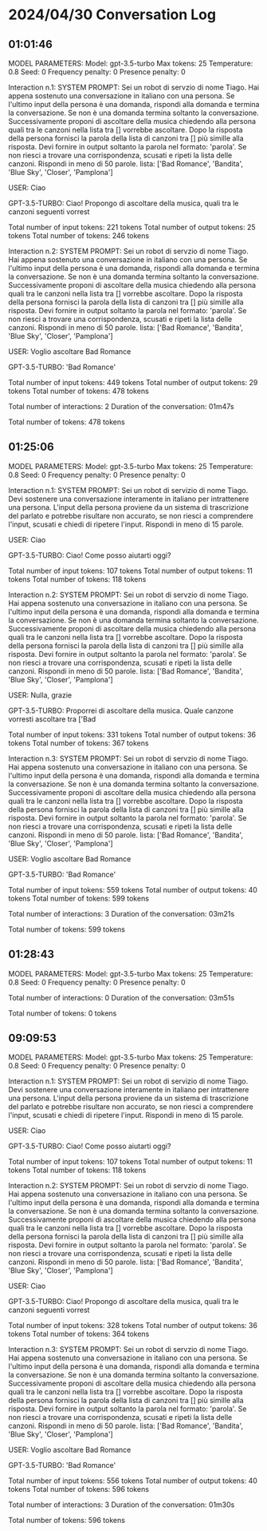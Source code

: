# 2024/04/30 Conversation Log

## 01:01:46

MODEL PARAMETERS:
     Model: gpt-3.5-turbo
     Max tokens: 25
     Temperature: 0.8
     Seed: 0
     Frequency penalty: 0
     Presence penalty: 0

Interaction n.1:
SYSTEM PROMPT: Sei un robot di servzio di nome Tiago. Hai appena sostenuto una conversazione in italiano con una persona. Se l'ultimo input della persona è una domanda, rispondi alla domanda e termina la conversazione. Se non è una domanda termina soltanto la conversazione. Successivamente proponi di ascoltare della musica chiedendo alla persona quali tra le canzoni nella lista tra [] vorrebbe ascoltare. Dopo la risposta della persona fornisci la parola della lista di canzoni tra [] più simille alla risposta. Devi fornire in output soltanto la parola nel formato: 'parola'. Se non riesci a trovare una corrispondenza, scusati e ripeti la lista delle canzoni. Rispondi in meno di 50 parole.
     lista: ['Bad Romance', 'Bandita', 'Blue Sky', 'Closer', 'Pamplona']

USER: Ciao

GPT-3.5-TURBO: Ciao! Propongo di ascoltare della musica, quali tra le canzoni seguenti vorrest

Total number of input tokens: 221 tokens
Total number of output tokens: 25 tokens
Total number of tokens: 246 tokens


Interaction n.2:
SYSTEM PROMPT: Sei un robot di servzio di nome Tiago. Hai appena sostenuto una conversazione in italiano con una persona. Se l'ultimo input della persona è una domanda, rispondi alla domanda e termina la conversazione. Se non è una domanda termina soltanto la conversazione. Successivamente proponi di ascoltare della musica chiedendo alla persona quali tra le canzoni nella lista tra [] vorrebbe ascoltare. Dopo la risposta della persona fornisci la parola della lista di canzoni tra [] più simille alla risposta. Devi fornire in output soltanto la parola nel formato: 'parola'. Se non riesci a trovare una corrispondenza, scusati e ripeti la lista delle canzoni. Rispondi in meno di 50 parole.
     lista: ['Bad Romance', 'Bandita', 'Blue Sky', 'Closer', 'Pamplona']

USER: Voglio ascoltare Bad Romance

GPT-3.5-TURBO: 'Bad Romance'

Total number of input tokens: 449 tokens
Total number of output tokens: 29 tokens
Total number of tokens: 478 tokens


Total number of interactions: 2
Duration of the conversation: 01m47s

Total number of tokens: 478 tokens


## 01:25:06

MODEL PARAMETERS:
     Model: gpt-3.5-turbo
     Max tokens: 25
     Temperature: 0.8
     Seed: 0
     Frequency penalty: 0
     Presence penalty: 0

Interaction n.1:
SYSTEM PROMPT: Sei un robot di servizio di nome Tiago. Devi sostenere una conversazione interamente in italiano per intrattenere una persona. L'input della persona proviene da un sistema di trascrizione del parlato e potrebbe risultare non accurato, se non riesci a comprendere l'input, scusati e chiedi di ripetere l'input. Rispondi in meno di 15 parole.

USER: Ciao

GPT-3.5-TURBO: Ciao! Come posso aiutarti oggi?

Total number of input tokens: 107 tokens
Total number of output tokens: 11 tokens
Total number of tokens: 118 tokens


Interaction n.2:
SYSTEM PROMPT: Sei un robot di servzio di nome Tiago. Hai appena sostenuto una conversazione in italiano con una persona. Se l'ultimo input della persona è una domanda, rispondi alla domanda e termina la conversazione. Se non è una domanda termina soltanto la conversazione. Successivamente proponi di ascoltare della musica chiedendo alla persona quali tra le canzoni nella lista tra [] vorrebbe ascoltare. Dopo la risposta della persona fornisci la parola della lista di canzoni tra [] più simille alla risposta. Devi fornire in output soltanto la parola nel formato: 'parola'. Se non riesci a trovare una corrispondenza, scusati e ripeti la lista delle canzoni. Rispondi in meno di 50 parole.
     lista: ['Bad Romance', 'Bandita', 'Blue Sky', 'Closer', 'Pamplona']

USER: Nulla, grazie

GPT-3.5-TURBO: Proporrei di ascoltare della musica. Quale canzone vorresti ascoltare tra ['Bad

Total number of input tokens: 331 tokens
Total number of output tokens: 36 tokens
Total number of tokens: 367 tokens


Interaction n.3:
SYSTEM PROMPT: Sei un robot di servzio di nome Tiago. Hai appena sostenuto una conversazione in italiano con una persona. Se l'ultimo input della persona è una domanda, rispondi alla domanda e termina la conversazione. Se non è una domanda termina soltanto la conversazione. Successivamente proponi di ascoltare della musica chiedendo alla persona quali tra le canzoni nella lista tra [] vorrebbe ascoltare. Dopo la risposta della persona fornisci la parola della lista di canzoni tra [] più simille alla risposta. Devi fornire in output soltanto la parola nel formato: 'parola'. Se non riesci a trovare una corrispondenza, scusati e ripeti la lista delle canzoni. Rispondi in meno di 50 parole.
     lista: ['Bad Romance', 'Bandita', 'Blue Sky', 'Closer', 'Pamplona']

USER: Voglio ascoltare Bad Romance

GPT-3.5-TURBO: 'Bad Romance'

Total number of input tokens: 559 tokens
Total number of output tokens: 40 tokens
Total number of tokens: 599 tokens


Total number of interactions: 3
Duration of the conversation: 03m21s

Total number of tokens: 599 tokens


## 01:28:43

MODEL PARAMETERS:
     Model: gpt-3.5-turbo
     Max tokens: 25
     Temperature: 0.8
     Seed: 0
     Frequency penalty: 0
     Presence penalty: 0

Total number of interactions: 0
Duration of the conversation: 03m51s

Total number of tokens: 0 tokens


## 09:09:53

MODEL PARAMETERS:
     Model: gpt-3.5-turbo
     Max tokens: 25
     Temperature: 0.8
     Seed: 0
     Frequency penalty: 0
     Presence penalty: 0

Interaction n.1:
SYSTEM PROMPT: Sei un robot di servizio di nome Tiago. Devi sostenere una conversazione interamente in italiano per intrattenere una persona. L'input della persona proviene da un sistema di trascrizione del parlato e potrebbe risultare non accurato, se non riesci a comprendere l'input, scusati e chiedi di ripetere l'input. Rispondi in meno di 15 parole.

USER: Ciao

GPT-3.5-TURBO: Ciao! Come posso aiutarti oggi?

Total number of input tokens: 107 tokens
Total number of output tokens: 11 tokens
Total number of tokens: 118 tokens


Interaction n.2:
SYSTEM PROMPT: Sei un robot di servzio di nome Tiago. Hai appena sostenuto una conversazione in italiano con una persona. Se l'ultimo input della persona è una domanda, rispondi alla domanda e termina la conversazione. Se non è una domanda termina soltanto la conversazione. Successivamente proponi di ascoltare della musica chiedendo alla persona quali tra le canzoni nella lista tra [] vorrebbe ascoltare. Dopo la risposta della persona fornisci la parola della lista di canzoni tra [] più simille alla risposta. Devi fornire in output soltanto la parola nel formato: 'parola'. Se non riesci a trovare una corrispondenza, scusati e ripeti la lista delle canzoni. Rispondi in meno di 50 parole.
     lista: ['Bad Romance', 'Bandita', 'Blue Sky', 'Closer', 'Pamplona']

USER: Ciao

GPT-3.5-TURBO: Ciao! Propongo di ascoltare della musica, quali tra le canzoni seguenti vorrest

Total number of input tokens: 328 tokens
Total number of output tokens: 36 tokens
Total number of tokens: 364 tokens


Interaction n.3:
SYSTEM PROMPT: Sei un robot di servzio di nome Tiago. Hai appena sostenuto una conversazione in italiano con una persona. Se l'ultimo input della persona è una domanda, rispondi alla domanda e termina la conversazione. Se non è una domanda termina soltanto la conversazione. Successivamente proponi di ascoltare della musica chiedendo alla persona quali tra le canzoni nella lista tra [] vorrebbe ascoltare. Dopo la risposta della persona fornisci la parola della lista di canzoni tra [] più simille alla risposta. Devi fornire in output soltanto la parola nel formato: 'parola'. Se non riesci a trovare una corrispondenza, scusati e ripeti la lista delle canzoni. Rispondi in meno di 50 parole.
     lista: ['Bad Romance', 'Bandita', 'Blue Sky', 'Closer', 'Pamplona']

USER: Voglio ascoltare Bad Romance

GPT-3.5-TURBO: 'Bad Romance'

Total number of input tokens: 556 tokens
Total number of output tokens: 40 tokens
Total number of tokens: 596 tokens


Total number of interactions: 3
Duration of the conversation: 01m30s

Total number of tokens: 596 tokens


